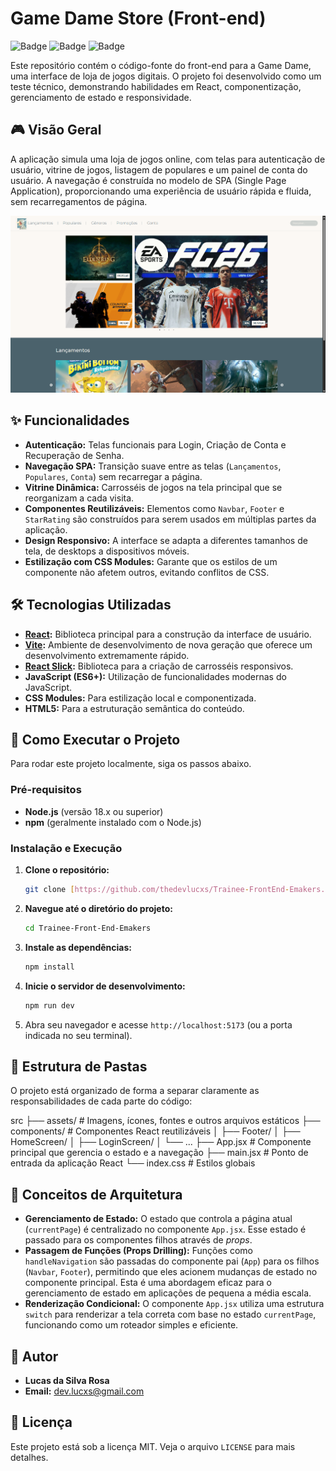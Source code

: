 # Game Dame Store (Front-end)

![Badge](https://img.shields.io/badge/status-conclu%C3%ADdo-green)
![Badge](https://img.shields.io/badge/react-18.2.0-blue)
![Badge](https://img.shields.io/badge/vite-5.2.0-purple)

Este repositório contém o código-fonte do front-end para a Game Dame, uma interface de loja de jogos digitais. O projeto foi desenvolvido como um teste técnico, demonstrando habilidades em React, componentização, gerenciamento de estado e responsividade.

## 🎮 Visão Geral

A aplicação simula uma loja de jogos online, com telas para autenticação de usuário, vitrine de jogos, listagem de populares e um painel de conta do usuário. A navegação é construída no modelo de SPA (Single Page Application), proporcionando uma experiência de usuário rápida e fluida, sem recarregamentos de página.

![Screenshot da Aplicação](./screenshot.png)

## ✨ Funcionalidades

- **Autenticação:** Telas funcionais para Login, Criação de Conta e Recuperação de Senha.
- **Navegação SPA:** Transição suave entre as telas (`Lançamentos`, `Populares`, `Conta`) sem recarregar a página.
- **Vitrine Dinâmica:** Carrosséis de jogos na tela principal que se reorganizam a cada visita.
- **Componentes Reutilizáveis:** Elementos como `Navbar`, `Footer` e `StarRating` são construídos para serem usados em múltiplas partes da aplicação.
- **Design Responsivo:** A interface se adapta a diferentes tamanhos de tela, de desktops a dispositivos móveis.
- **Estilização com CSS Modules:** Garante que os estilos de um componente não afetem outros, evitando conflitos de CSS.

## 🛠️ Tecnologias Utilizadas

- **[React](https://react.dev/):** Biblioteca principal para a construção da interface de usuário.
- **[Vite](https://vitejs.dev/):** Ambiente de desenvolvimento de nova geração que oferece um desenvolvimento extremamente rápido.
- **[React Slick](https://react-slick.neostack.com/):** Biblioteca para a criação de carrosséis responsivos.
- **JavaScript (ES6+):** Utilização de funcionalidades modernas do JavaScript.
- **CSS Modules:** Para estilização local e componentizada.
- **HTML5:** Para a estruturação semântica do conteúdo.

## 🚀 Como Executar o Projeto

Para rodar este projeto localmente, siga os passos abaixo.

### Pré-requisitos

- **Node.js** (versão 18.x ou superior)
- **npm** (geralmente instalado com o Node.js)

### Instalação e Execução

1.  **Clone o repositório:**

    ```bash
    git clone [https://github.com/thedevlucxs/Trainee-FrontEnd-Emakers.git]
    ```

2.  **Navegue até o diretório do projeto:**

    ```bash
    cd Trainee-Front-End-Emakers
    ```

3.  **Instale as dependências:**

    ```bash
    npm install
    ```

4.  **Inicie o servidor de desenvolvimento:**

    ```bash
    npm run dev
    ```

5.  Abra seu navegador e acesse `http://localhost:5173` (ou a porta indicada no seu terminal).

## 📂 Estrutura de Pastas

O projeto está organizado de forma a separar claramente as responsabilidades de cada parte do código:

src
├── assets/ # Imagens, ícones, fontes e outros arquivos estáticos
├── components/ # Componentes React reutilizáveis
│ ├── Footer/
│ ├── HomeScreen/
│ ├── LoginScreen/
│ └── ...
├── App.jsx # Componente principal que gerencia o estado e a navegação
├── main.jsx # Ponto de entrada da aplicação React
└── index.css # Estilos globais

## 🧠 Conceitos de Arquitetura

- **Gerenciamento de Estado:** O estado que controla a página atual (`currentPage`) é centralizado no componente `App.jsx`. Esse estado é passado para os componentes filhos através de _props_.
- **Passagem de Funções (Props Drilling):** Funções como `handleNavigation` são passadas do componente pai (`App`) para os filhos (`Navbar`, `Footer`), permitindo que eles acionem mudanças de estado no componente principal. Esta é uma abordagem eficaz para o gerenciamento de estado em aplicações de pequena a média escala.
- **Renderização Condicional:** O componente `App.jsx` utiliza uma estrutura `switch` para renderizar a tela correta com base no estado `currentPage`, funcionando como um roteador simples e eficiente.

## 👤 Autor

- **Lucas da Silva Rosa**
- **Email:** dev.lucxs@gmail.com

## 📄 Licença

Este projeto está sob a licença MIT. Veja o arquivo `LICENSE` para mais detalhes.
